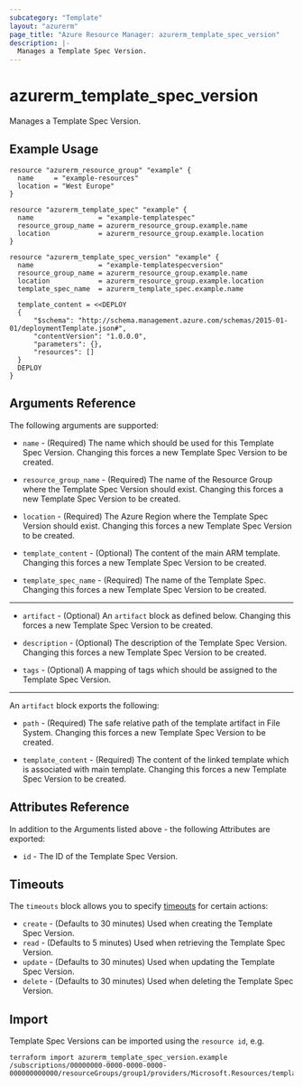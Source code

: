 ```yaml
---
subcategory: "Template"
layout: "azurerm"
page_title: "Azure Resource Manager: azurerm_template_spec_version"
description: |-
  Manages a Template Spec Version.
---
```


# azurerm_template_spec_version

Manages a Template Spec Version.

## Example Usage

```hcl
resource "azurerm_resource_group" "example" {
  name     = "example-resources"
  location = "West Europe"
}

resource "azurerm_template_spec" "example" {
  name                = "example-templatespec"
  resource_group_name = azurerm_resource_group.example.name
  location            = azurerm_resource_group.example.location
}

resource "azurerm_template_spec_version" "example" {
  name                = "example-templatespecversion"
  resource_group_name = azurerm_resource_group.example.name
  location            = azurerm_resource_group.example.location
  template_spec_name  = azurerm_template_spec.example.name

  template_content = <<DEPLOY
  {
      "$schema": "http://schema.management.azure.com/schemas/2015-01-01/deploymentTemplate.json#",
      "contentVersion": "1.0.0.0",
      "parameters": {},
      "resources": []
  }
  DEPLOY
}
```

## Arguments Reference

The following arguments are supported:

* `name` - (Required) The name which should be used for this Template Spec Version. Changing this forces a new Template Spec Version to be created.

* `resource_group_name` - (Required) The name of the Resource Group where the Template Spec Version should exist. Changing this forces a new Template Spec Version to be created.

* `location` - (Required) The Azure Region where the Template Spec Version should exist. Changing this forces a new Template Spec Version to be created.

* `template_content` - (Optional) The content of the main ARM template. Changing this forces a new Template Spec Version to be created.

* `template_spec_name` - (Required) The name of the Template Spec. Changing this forces a new Template Spec Version to be created.

---

* `artifact` - (Optional)  An `artifact` block as defined below. Changing this forces a new Template Spec Version to be created.

* `description` - (Optional) The description of the Template Spec Version. Changing this forces a new Template Spec Version to be created.

* `tags` - (Optional) A mapping of tags which should be assigned to the Template Spec Version.

---

An `artifact` block exports the following:

* `path` - (Required) The safe relative path of the template artifact in File System. Changing this forces a new Template Spec Version to be created.

* `template_content` - (Required) The content of the linked template which is associated with main template. Changing this forces a new Template Spec Version to be created.

## Attributes Reference

In addition to the Arguments listed above - the following Attributes are exported: 

* `id` - The ID of the Template Spec Version.

## Timeouts

The `timeouts` block allows you to specify [timeouts](https://www.terraform.io/docs/configuration/resources.html#timeouts) for certain actions:

* `create` - (Defaults to 30 minutes) Used when creating the Template Spec Version.
* `read` - (Defaults to 5 minutes) Used when retrieving the Template Spec Version.
* `update` - (Defaults to 30 minutes) Used when updating the Template Spec Version.
* `delete` - (Defaults to 30 minutes) Used when deleting the Template Spec Version.

## Import

Template Spec Versions can be imported using the `resource id`, e.g.

```shell
terraform import azurerm_template_spec_version.example /subscriptions/00000000-0000-0000-0000-000000000000/resourceGroups/group1/providers/Microsoft.Resources/templateSpecs/spec1/versions/v1
```
